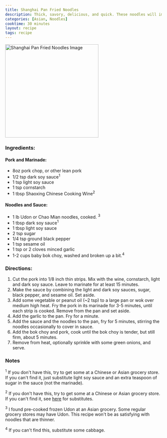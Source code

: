```yaml
---
title: Shanghai Pan Fried Noodles
description: Thick, savory, delicious, and quick. These noodles will impress.
categories: [Asian, Noodles]
cooktime: 30 minutes
layout: recipe
tags: recipe
---
```


<img src="/_public/shanghai-noodles.jpg" alt="Shanghai Pan Fried Noodles Image" width="300"/>

### Ingredients:

#### Pork and Marinade:

- 8oz pork chop, or other lean pork
- 1/2 tsp dark soy sauce<sup>1</sup>
- 1 tsp light soy sauce
- 1 tsp cornstarch
- 1 tbsp Shaoxing Chinese Cooking Wine<sup>2</sup>

#### Noodles and Sauce:

- 1 lb Udon or Chao Mian noodles, cooked. <sup>3</sup>
- 1 tbsp dark soy sauce<sup>1</sup>
- 1 tbsp light soy sauce
- 2 tsp sugar
- 1/4 tsp ground black pepper
- 1 tsp sesame oil
- 1 tsp or 2 cloves minced garlic
- 1-2 cups baby bok choy, washed and broken up a bit.<sup>4</sup>

### Directions:

1. Cut the pork into 1/8 inch thin strips. Mix with the wine, cornstarch, light and dark soy sauce. Leave to marinate for at least 15 minutes.
2. Make the sauce by combining the light and dark soy sauces, sugar, black pepper, and sesame oil. Set aside.
3. Add some vegetable or peanut oil (~2 tsp) to a large pan or wok over medium high heat. Fry the pork in its marinade for 3-5 minutes, until each strip is cooked. Remove from the pan and set aside.
4. Add the garlic to the pan. Fry for a minute.
5. Add the sauce and the noodles to the pan, fry for 5 minutes, stirring the noodles occasionally to cover in sauce.
6. Add the bok choy and pork, cook until the bok choy is tender, but still firm, about 5 minutes.
7. Remove from heat, optionally sprinkle with some green onions, and serve.

### Notes

<sup>1</sup> If you don't have this, try to get some at a Chinese or Asian grocery store. If you can't find it, just substitute light soy sauce and an extra teaspoon of sugar in the sauce (not the marinade).

<sup>2</sup> If you don't have this, try to get some at a Chinese or Asian grocery store. If you can't find it, see [here](https://www.fitibility.com/shaoxing-wine-substitutes/) for substitutes.

<sup>3</sup> I found pre-cooked frozen Udon at an Asian grocery. Some regular grocery stores may have Udon. This recipe won't be as satisfying with noodles that are thinner.

<sup>4</sup> If you can't find this, substitute some cabbage.